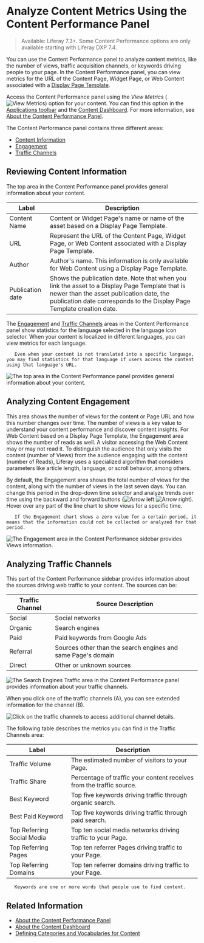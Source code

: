 # Analyze Content Metrics Using the Content Performance Panel

> Available: Liferay 7.3+. Some Content Performance options are only available starting with Liferay DXP 7.4.

You can use the Content Performance panel to analyze content metrics, like the number of views, traffic acquisition channels, or keywords driving people to your page. In the Content Performance panel, you can view metrics for the URL of the Content Page, Widget Page, or Web Content associated with a [Display Page Template](../../site-building/displaying-content/using-display-page-templates/displaying-content-with-display-page-templates.md).

Access the Content Performance panel using the *View Metrics* (![View Metrics](../../images/icon-analytics.png)) option for your content. You can find this option in the [Applications toolbar](../../getting-started/navigating-dxp.md#applications-bar) and the [Content Dashboard](../content-dashboard/about-the-content-dashboard.md). For more information, see [About the Content Performance Panel](./about-the-content-performance-panel.md).

The Content Performance panel contains three different areas:

- [Content Information](#reviewing-content-information)
- [Engagement](#analyzing-content-engagement)
- [Traffic Channels](#analyzing-traffic-channels)

## Reviewing Content Information

The top area in the Content Performance panel provides general information about your content.

| Label | Description |
| --- | --- |
| Content Name | Content or Widget Page's name or name of the asset based on a Display Page Template. |
| URL | Represent the URL of the Content Page, Widget Page, or Web Content associated with a Display Page Template. |
| Author | Author's name. This information is only available for Web Content using a Display Page Template. |
| Publication date | Shows the publication date. Note that when you link the asset to a Display Page Template that is newer than the asset publication date, the publication date corresponds to the Display Page Template creation date. |

The [Engagement](#analyzing-content-engagement) and [Traffic Channels](#analyzing-traffic-channels) areas in the Content Performance panel show statistics for the language selected in the language icon selector. When your content is localized in different languages, you can view metrics for each language.

```note::
   Even when your content is not translated into a specific language, you may find statistics for that language if users access the content using that language's URL.
```

![The top area in the Content Performance panel provides general information about your content.](./analyze-content-metrics-using-content-performance-panel/images/05.png)

## Analyzing Content Engagement

This area shows the number of views for the content or Page URL and how this number changes over time. The number of views is a key value to understand your content performance and discover content insights. For Web Content based on a Display Page Template, the Engagement area shows the number of reads as well. A visitor accessing the Web Content may or may not read it. To distinguish the audience that only visits the content (number of Views) from the audience engaging with the content (number of Reads), Liferay uses a specialized algorithm that considers parameters like article length, language, or scroll behavior, among others.

By default, the Engagement area shows the total number of views for the content, along with the number of views in the last seven days. You can change this period in the drop-down time selector and analyze trends over time using the backward and forward buttons (![Arrow left](../../images/icon-angle-left.png) ![Arrow right](../../images/icon-angle-right.png)). Hover over any part of the line chart to show views for a specific time.

```note::
   If the Engagement chart shows a zero value for a certain period, it means that the information could not be collected or analyzed for that period.
```

![The Engagement area in the Content Performance sidebar provides Views information.](./analyze-content-metrics-using-content-performance-panel/images/07.png)

## Analyzing Traffic Channels

This part of the Content Performance sidebar provides information about the sources driving web traffic to your content. The sources can be:

| Traffic Channel | Source Description |
| --- | --- |
| Social | Social networks |
| Organic | Search engines |
| Paid | Paid keywords from Google Ads |
| Referral | Sources other than the search engines and same Page's domain |
| Direct | Other or unknown sources |

![The Search Engines Traffic area in the Content Performance panel provides information about your traffic channels.](./analyze-content-metrics-using-content-performance-panel/images/06.png)

When you click one of the traffic channels (A), you can see extended information for the channel (B).

![Click on the traffic channels to access additional channel details.](./analyze-content-metrics-using-content-performance-panel/images/02.png)

The following table describes the metrics you can find in the Traffic Channels area:

| Label | Description |
| --- | --- |
| Traffic Volume | The estimated number of visitors to your Page. |
| Traffic Share | Percentage of traffic your content receives from the traffic source. |
| Best Keyword | Top five keywords driving traffic through organic search. |
| Best Paid Keyword | Top five keywords driving traffic through paid search. |
| Top Referring Social Media | Top ten social media networks driving traffic to your Page. |
| Top Referring Pages | Top ten referrer Pages driving traffic to your Page. |
| Top Referring Domains | Top ten referrer domains driving traffic to your Page. |

```note::
   Keywords are one or more words that people use to find content.
```

## Related Information

- [About the Content Performance Panel](./about-the-content-performance-panel.md)
- [About the Content Dashboard](../content-dashboard/about-the-content-dashboard.md)
- [Defining Categories and Vocabularies for Content](../tags-and-categories/defining-categories-and-vocabularies-for-content.md)
